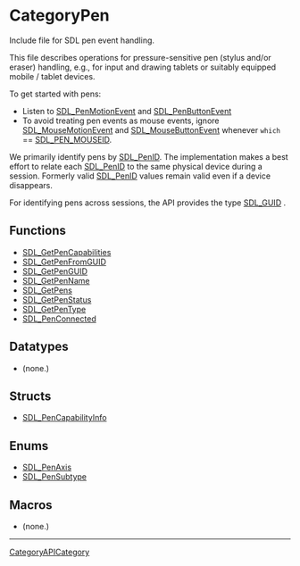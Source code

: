 # CategoryPen

Include file for SDL pen event handling.

This file describes operations for pressure-sensitive pen (stylus and/or
eraser) handling, e.g., for input and drawing tablets or suitably equipped
mobile / tablet devices.

To get started with pens:

- Listen to [SDL_PenMotionEvent](SDL_PenMotionEvent) and
  [SDL_PenButtonEvent](SDL_PenButtonEvent)
- To avoid treating pen events as mouse events, ignore
  [SDL_MouseMotionEvent](SDL_MouseMotionEvent) and
  [SDL_MouseButtonEvent](SDL_MouseButtonEvent) whenever `which` ==
  [SDL_PEN_MOUSEID](SDL_PEN_MOUSEID).

We primarily identify pens by [SDL_PenID](SDL_PenID). The implementation
makes a best effort to relate each [SDL_PenID](SDL_PenID) to the same
physical device during a session. Formerly valid [SDL_PenID](SDL_PenID)
values remain valid even if a device disappears.

For identifying pens across sessions, the API provides the type
[SDL_GUID](SDL_GUID) .

<!-- END CATEGORY DOCUMENTATION -->

## Functions

<!-- DO NOT HAND-EDIT CATEGORY LISTS, THEY ARE AUTOGENERATED AND WILL BE OVERWRITTEN, BASED ON TAGS IN INDIVIDUAL PAGE FOOTERS. EDIT THOSE INSTEAD. -->
<!-- BEGIN CATEGORY LIST: CategoryPen, CategoryAPIFunction -->
- [SDL_GetPenCapabilities](SDL_GetPenCapabilities)
- [SDL_GetPenFromGUID](SDL_GetPenFromGUID)
- [SDL_GetPenGUID](SDL_GetPenGUID)
- [SDL_GetPenName](SDL_GetPenName)
- [SDL_GetPens](SDL_GetPens)
- [SDL_GetPenStatus](SDL_GetPenStatus)
- [SDL_GetPenType](SDL_GetPenType)
- [SDL_PenConnected](SDL_PenConnected)
<!-- END CATEGORY LIST -->

## Datatypes

<!-- DO NOT HAND-EDIT CATEGORY LISTS, THEY ARE AUTOGENERATED AND WILL BE OVERWRITTEN, BASED ON TAGS IN INDIVIDUAL PAGE FOOTERS. EDIT THOSE INSTEAD. -->
<!-- BEGIN CATEGORY LIST: CategoryPen, CategoryAPIDatatype -->
- (none.)
<!-- END CATEGORY LIST -->

## Structs

<!-- DO NOT HAND-EDIT CATEGORY LISTS, THEY ARE AUTOGENERATED AND WILL BE OVERWRITTEN, BASED ON TAGS IN INDIVIDUAL PAGE FOOTERS. EDIT THOSE INSTEAD. -->
<!-- BEGIN CATEGORY LIST: CategoryPen, CategoryAPIStruct -->
- [SDL_PenCapabilityInfo](SDL_PenCapabilityInfo)
<!-- END CATEGORY LIST -->

## Enums

<!-- DO NOT HAND-EDIT CATEGORY LISTS, THEY ARE AUTOGENERATED AND WILL BE OVERWRITTEN, BASED ON TAGS IN INDIVIDUAL PAGE FOOTERS. EDIT THOSE INSTEAD. -->
<!-- BEGIN CATEGORY LIST: CategoryPen, CategoryAPIEnum -->
- [SDL_PenAxis](SDL_PenAxis)
- [SDL_PenSubtype](SDL_PenSubtype)
<!-- END CATEGORY LIST -->

## Macros

<!-- DO NOT HAND-EDIT CATEGORY LISTS, THEY ARE AUTOGENERATED AND WILL BE OVERWRITTEN, BASED ON TAGS IN INDIVIDUAL PAGE FOOTERS. EDIT THOSE INSTEAD. -->
<!-- BEGIN CATEGORY LIST: CategoryPen, CategoryAPIMacro -->
- (none.)
<!-- END CATEGORY LIST -->


----
[CategoryAPICategory](CategoryAPICategory)


